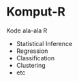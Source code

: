 # Komput-R

Kode ala-ala R

* Statistical Inference
* Regression
* Classification
* Clustering
* etc
